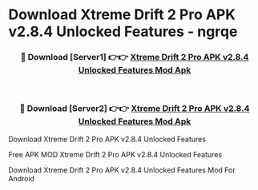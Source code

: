 # Download Xtreme Drift 2 Pro APK v2.8.4 Unlocked Features - ngrqe



<div align="center">
<h3>🔴 Download [Server1] 👉👉 <a href="https://momento.my/?title=Xtreme_Drift_2_Pro_APK_v2.8.4_Unlocked_Features">Xtreme Drift 2 Pro APK v2.8.4 Unlocked Features Mod Apk</a></h3><br>

<h3>🔴 Download [Server2] 👉👉 <a href="https://momento.my/?title=Xtreme_Drift_2_Pro_APK_v2.8.4_Unlocked_Features">Xtreme Drift 2 Pro APK v2.8.4 Unlocked Features Mod Apk</a></h3>
</div>



Download Xtreme Drift 2 Pro APK v2.8.4 Unlocked Features 

Free APK MOD Xtreme Drift 2 Pro APK v2.8.4 Unlocked Features 

Download Xtreme Drift 2 Pro APK v2.8.4 Unlocked Features Mod For Android
